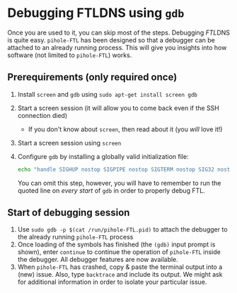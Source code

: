 # Debugging FTLDNS using `gdb`

Once you are used to it, you can skip most of the steps. Debugging *FTL*DNS is quite easy. `pihole-FTL` has been designed so that a debugger can be attached to an already running process. This will give you insights into how software (not limited to `pihole-FTL`) works.

## Prerequirements (only required once)

1. Install `screen` and `gdb` using `sudo apt-get install screen gdb`
2. Start a screen session (it will allow you to come back even if the SSH connection died)
    * If you don't know about `screen`, then read about it (you *will* love it!)
3. Start a screen session using `screen`
4. Configure `gdb` by installing a globally valid initialization file:

    ```bash
    echo "handle SIGHUP nostop SIGPIPE nostop SIGTERM nostop SIG32 nostop SIG34 nostop SIG35 nostop SIG41 nostop" | sudo tee /root/.gdbinit
    ```

    You can omit this step, however, you will have to remember to run the quoted line on *every start* of `gdb` in order to properly debug FTL.

## Start of debugging session

1. Use `sudo gdb -p $(cat /run/pihole-FTL.pid)` to attach the debugger to the already running `pihole-FTL` process
2. Once loading of the symbols has finished (the `(gdb)` input prompt is shown), enter `continue` to continue the operation of `pihole-FTL` inside the debugger. All debugger features are now available.
3. When `pihole-FTL` has crashed, copy & paste the terminal output into a (new) issue. Also, type `backtrace` and include its output. We might ask for additional information in order to isolate your particular issue.

<!-- When you want to detach the debugger from `FTL` without terminating the process, you can hit `Ctrl+C` and enter `detach` followed by `quit`. -->

